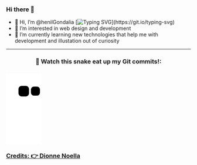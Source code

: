 ### Hi there 👋

- 👋 Hi, I’m @henilGondalia [![Typing SVG](https://readme-typing-svg.herokuapp.com?font=Pacifico&color=%234C62F7&size=24&center=true&vCenter=true&height=50&lines=Aspiring+Front+End+Developer!)](https://git.io/typing-svg)
- 👀 I’m interested in web design and development
- 🌱 I’m currently learning new technologies that help me with development and illustation out of curiosity

<hr>
  
<h3 align="center"> 🐍 Watch this snake eat up my Git commits!: <h3/> 

![snake gif](https://github.com/dionnenoellabarretto/dionnenoellabarretto/blob/output/github-contribution-grid-snake.svg)

  [Credits: 👉 Dionne Noella](https://github.com/DionneNoellaBarretto)
